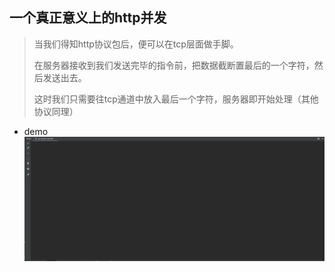 ## 一个真正意义上的http并发

> 当我们得知http协议包后，便可以在tcp层面做手脚。
> 
> 在服务器接收到我们发送完毕的指令前，把数据截断置最后的一个字符，然后发送出去。
> 
> 这时我们只需要往tcp通道中放入最后一个字符，服务器即开始处理（其他协议同理）
>
* demo
![](/test.gif)